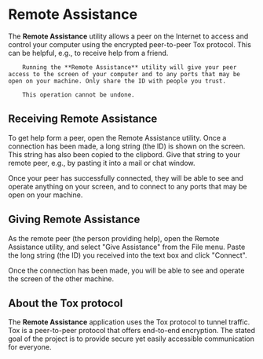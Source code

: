 # Remote Assistance

The __Remote Assistance__ utility allows a peer on the Internet to access and control your computer using the encrypted peer-to-peer Tox protocol. This can be helpful, e.g., to receive help from a friend.

``` .. warning::
    Running the **Remote Assistance** utility will give your peer access to the screen of your computer and to any ports that may be open on your machine. Only share the ID with people you trust.
    
    This operation cannot be undone.
```

## Receiving Remote Assistance

To get help form a peer, open the Remote Assistance utility. Once a connection has been made, a long string (the ID) is shown on the screen. This string has also been copied to the clipbord. Give that string to your remote peer, e.g., by pasting it into a mail or chat window.

Once your peer has successfully connected, they will be able to see and operate anything on your screen, and to connect to any ports that may be open on your machine.

## Giving Remote Assistance

As the remote peer (the person providing help), open the Remote Assistance utility, and select "Give Assistance" from the File menu. Paste the long string (the ID) you received into the text box and click "Connect".

Once the connection has been made, you will be able to see and operate the screen of the other machine.

## About the Tox protocol

The __Remote Assistance__ application uses the Tox protocol to tunnel traffic. Tox is a peer-to-peer protocol that offers end-to-end encryption. The stated goal of the project is to provide secure yet easily  accessible communication for everyone.
